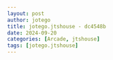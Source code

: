 ```yaml
---
layout: post
author: jotego
title: jotego.jtshouse - dc4548b
date: 2024-09-20
categories: [Arcade, jtshouse]
tags: [jotego.jtshouse]
---
```


